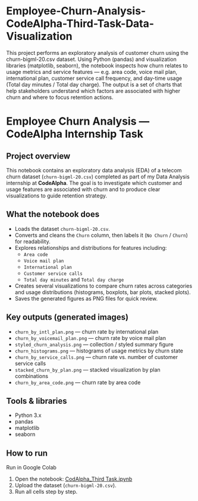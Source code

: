 # Employee-Churn-Analysis-CodeAlpha-Third-Task-Data-Visualization
This project performs an exploratory analysis of customer churn using the churn-bigml-20.csv dataset. Using Python (pandas) and visualization libraries (matplotlib, seaborn), the notebook inspects how churn relates to usage metrics and service features — e.g. area code, voice mail plan, international plan, customer service call frequency, and day-time usage (Total day minutes / Total day charge). The output is a set of charts that help stakeholders understand which factors are associated with higher churn and where to focus retention actions.

# Employee Churn Analysis — CodeAlpha Internship Task

## Project overview
This notebook contains an exploratory data analysis (EDA) of a telecom churn dataset (`churn-bigml-20.csv`) completed as part of my Data Analysis internship at **CodeAlpha**. The goal is to investigate which customer and usage features are associated with churn and to produce clear visualizations to guide retention strategy.

## What the notebook does
- Loads the dataset `churn-bigml-20.csv`.
- Converts and cleans the `Churn` column, then labels it (`No Churn` / `Churn`) for readability.
- Explores relationships and distributions for features including:
  - `Area code`
  - `Voice mail plan`
  - `International plan`
  - `Customer service calls`
  - `Total day minutes` and `Total day charge`
- Creates several visualizations to compare churn rates across categories and usage distributions (histograms, boxplots, bar plots, stacked plots).
- Saves the generated figures as PNG files for quick review.

## Key outputs (generated images)
- `churn_by_intl_plan.png` — churn rate by international plan
- `churn_by_voicemail_plan.png` — churn rate by voice mail plan
- `styled_churn_analysis.png` — collection / styled summary figure
- `churn_histograms.png` — histograms of usage metrics by churn state
- `churn_by_service_calls.png` — churn rate vs. number of customer service calls
- `stacked_churn_by_plan.png` — stacked visualization by plan combinations
- `churn_by_area_code.png` — churn rate by area code

## Tools & libraries
- Python 3.x
- pandas
- matplotlib
- seaborn

## How to run
Run in Google Colab
1. Open the notebook: [CodAlpha_Third Task.ipynb](./CodeAlpha%20Third%20Task.ipynb)  
2. Upload the dataset (`churn-bigml-20.csv`).  
3. Run all cells step by step.  

